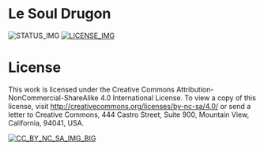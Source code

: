 Le Soul Drugon
==============
![STATUS_IMG][] [![LICENSE_IMG][]][CC_BY_NC_SA_LINK]

License
=======
This work is licensed under the Creative Commons
Attribution-NonCommercial-ShareAlike 4.0 International License. To view a copy of
this license, visit http://creativecommons.org/licenses/by-nc-sa/4.0/ or send a
letter to Creative Commons, 444 Castro Street, Suite 900, Mountain View,
California, 94041, USA.

[![CC_BY_NC_SA_IMG_BIG][]][CC_BY_NC_SA_LINK]

[CC_BY_NC_SA_LINK]: http://creativecommons.org/licenses/by-nc-sa/4.0/
[CC_BY_NC_SA_IMG_BIG]: https://i.creativecommons.org/l/by-nc-sa/4.0/88x31.png
[CC_BY_NC_SA_IMG_SMALL]: https://i.creativecommons.org/l/by-nc-sa/4.0/80x15.png
[STATUS_IMG]: http://img.shields.io/badge/status-work%20in%20progress-yellow.svg?style=flat-square
[LICENSE_IMG]: http://img.shields.io/badge/license-CC%20BY--NC--SA%204.0-lightgrey.svg?style=flat-square
